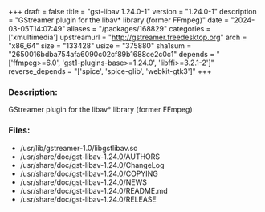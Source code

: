 +++
draft = false
title = "gst-libav 1.24.0-1"
version = "1.24.0-1"
description = "GStreamer plugin for the libav* library (former FFmpeg)"
date = "2024-03-05T14:07:49"
aliases = "/packages/168829"
categories = ['xmultimedia']
upstreamurl = "http://gstreamer.freedesktop.org"
arch = "x86_64"
size = "133428"
usize = "375880"
sha1sum = "2650016bdba754afa6090c02cf89b1688ce2c0c1"
depends = "['ffmpeg>=6.0', 'gst1-plugins-base>=1.24.0', 'libffi>=3.2.1-2']"
reverse_depends = "['spice', 'spice-glib', 'webkit-gtk3']"
+++
### Description: 
GStreamer plugin for the libav* library (former FFmpeg)

### Files: 
* /usr/lib/gstreamer-1.0/libgstlibav.so
* /usr/share/doc/gst-libav-1.24.0/AUTHORS
* /usr/share/doc/gst-libav-1.24.0/ChangeLog
* /usr/share/doc/gst-libav-1.24.0/COPYING
* /usr/share/doc/gst-libav-1.24.0/NEWS
* /usr/share/doc/gst-libav-1.24.0/README.md
* /usr/share/doc/gst-libav-1.24.0/RELEASE
